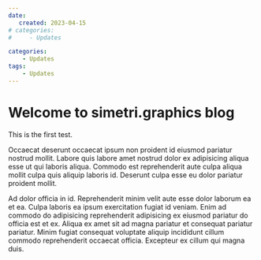 ```yaml
---
date:
   created: 2023-04-15
# categories:
#     - Updates

categories:
    - Updates
tags:
    - Updates
---
```

# Welcome to simetri.graphics blog

This is the first test.

<!-- more -->

Occaecat deserunt occaecat ipsum non proident id eiusmod pariatur nostrud mollit. Labore quis labore amet nostrud dolor ex adipisicing aliqua esse ut qui laboris aliqua. Commodo est reprehenderit aute culpa aliqua mollit culpa quis aliquip laboris id. Deserunt culpa esse eu dolor pariatur proident mollit.

Ad dolor officia in id. Reprehenderit minim velit aute esse dolor laborum ea et ea. Culpa laboris ea ipsum exercitation fugiat id veniam. Enim ad commodo do adipisicing reprehenderit adipisicing ex eiusmod pariatur do officia est et ex. Aliqua ex amet sit ad magna pariatur et consequat pariatur pariatur. Minim fugiat consequat voluptate aliquip incididunt cillum commodo reprehenderit occaecat officia. Excepteur ex cillum qui magna duis.